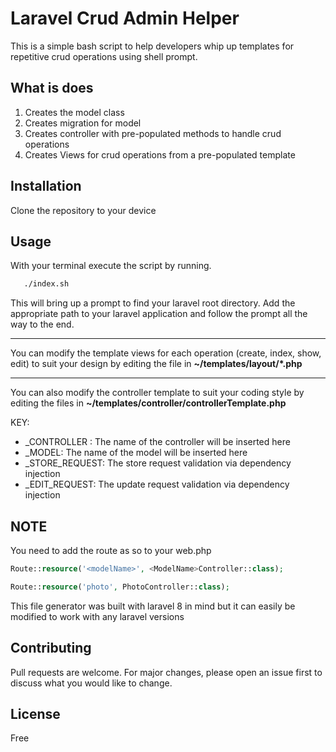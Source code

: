 # Laravel Crud Admin Helper

This is a simple bash script to help developers whip up templates for repetitive crud operations using  shell prompt.

## What is does

1.  Creates the model class
2.  Creates migration for model
3.  Creates controller with pre-populated methods to handle crud operations
4. Creates Views for crud operations from a pre-populated template

## Installation

Clone the repository to your device

## Usage

With your terminal execute the script by running.
```bash
   ./index.sh
```
This will bring up a prompt to find your laravel root directory. Add the appropriate path to your laravel application and follow the prompt all the way to the end.

---

You can modify the template views for each operation (create, index, show, edit) to suit your design by editing the file in **~/templates/layout/\*.php**

---

You can also modify the controller template to suit your coding style by editing the files in **~/templates/controller/controllerTemplate.php**

KEY:
-  _CONTROLLER : The name of the controller will be inserted here
-  _MODEL: The name of the model will be inserted here
-  _STORE_REQUEST: The store request validation via dependency injection
-  _EDIT_REQUEST: The update request validation via dependency injection

## NOTE
You need to add the route as so to your web.php
```php 
Route::resource('<modelName>', <ModelName>Controller::class);

Route::resource('photo', PhotoController::class);

```
This file generator was built with laravel 8 in mind but it can easily be modified to work with any laravel versions

## Contributing
Pull requests are welcome. For major changes, please open an issue first to discuss what you would like to change.


## License
Free